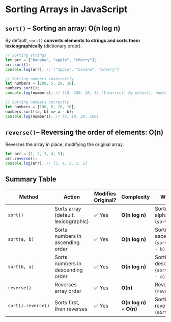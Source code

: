 # Sorting Arrays in JavaScript

## `sort()` – Sorting an array: O(n log n)

By default, `sort()` **converts elements to strings and sorts them lexicographically** (dictionary order).

```javascript
// Sorting strings
let arr = ["banana", "apple", "cherry"];
arr.sort();
console.log(arr); // ["apple", "banana", "cherry"]

// Sorting numbers incorrectly
let numbers = [100, 5, 20, 10];
numbers.sort();
console.log(numbers); // [10, 100, 20, 5] (Incorrect! By default, numbers are sorted as strings ("100" < "5"))

// Sorting numbers correctly
let numbers = [100, 5, 20, 10];
numbers.sort((a, b) => a - b);
console.log(numbers); // [5, 10, 20, 100]
```

## `reverse()`– Reversing the order of elements: O(n)

Reverses the array in place, modifying the original array.

```javascript
let arr = [1, 2, 3, 4, 5];
arr.reverse();
console.log(arr); // [5, 4, 3, 2, 1]
```

## Summary Table

| Method             | Action                               | Modifies Original? | Complexity            | When to Use?                                                  |
| ------------------ | ------------------------------------ | ------------------ | --------------------- | ------------------------------------------------------------- |
| `sort()`           | Sorts array (default: lexicographic) | ✅ Yes             | **O(n log n)**        | Sorting an array alphabetically (`sort()`)                    |
| `sort(a, b)`       | Sorts numbers in ascending order     | ✅ Yes             | **O(n log n)**        | Sorting numbers in ascending order (`sort((a, b) => a - b)`)  |
| `sort(b, a)`       | Sorts numbers in descending order    | ✅ Yes             | **O(n log n)**        | Sorting numbers in descending order (`sort((a, b) => b - a)`) |
| `reverse()`        | Reverses array order                 | ✅ Yes             | **O(n)**              | Reversing an array (`reverse()`)                              |
| `sort().reverse()` | Sorts first, then reverses           | ✅ Yes             | **O(n log n) + O(n)** | Sorting first, then reversing (`sort().reverse()`)            |
